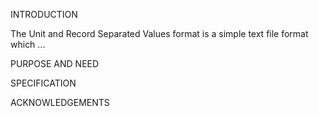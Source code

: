 INTRODUCTION

The Unit and Record Separated Values format is a simple text file format which ...


PURPOSE AND NEED


SPECIFICATION


ACKNOWLEDGEMENTS
